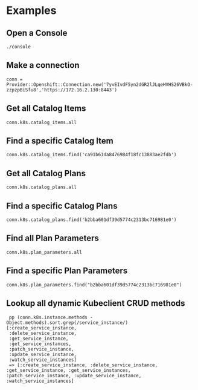 # Examples

## Open a Console

```
./console
```

## Make a connection

```
conn = Provider::Openshift::Connection.new('7yvEIvdF5yn2dGR2lJLqeHVHS26VBkO-zzpzpBiSfu8','https://172.16.2.130:8443')
```

## Get all Catalog Items

```
conn.k8s.catalog_items.all
```

## Find a specific Catalog Item

```
conn.k8s.catalog_items.find('ca91b61da8476984f18fc13883ae2fdb')
```

## Get all Catalog Plans

```
conn.k8s.catalog_plans.all
```

## Find a specific Catalog Plans

```
conn.k8s.catalog_plans.find('b2bba601df39d5774c2313bc716981e0')
```

## Find all Plan Parameters

```
conn.k8s.plan_parameters.all
```

## Find a specific Plan Parameters

```
conn.k8s.plan_parameters.find("b2bba601df39d5774c2313bc716981e0")
```

## Lookup all dynamic Kubeclient CRUD methods

```
 pp (conn.k8s.instance.methods - Object.methods).sort.grep(/service_instance/)
[:create_service_instance,
 :delete_service_instance,
 :get_service_instance,
 :get_service_instances,
 :patch_service_instance,
 :update_service_instance,
 :watch_service_instances]
 => [:create_service_instance, :delete_service_instance, :get_service_instance, :get_service_instances, :patch_service_instance, :update_service_instance, :watch_service_instances]
```

